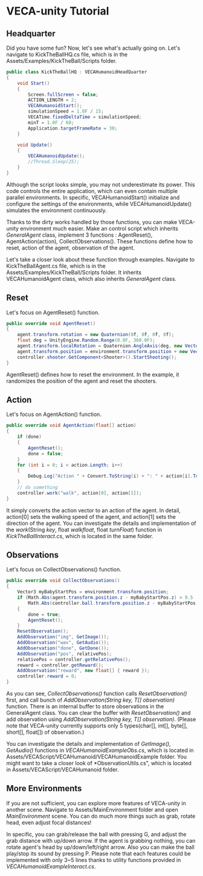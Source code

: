 # VECA-unity Tutorial
## Headquarter

Did you have some fun? Now, let's see what's actually going on. Let's navigate to KickTheBallHQ.cs file, which is in the Assets/Examples/KickTheBall/Scripts folder. 

```cs
public class KickTheBallHQ : VECAHumanoidHeadQuarter
{
    void Start()
    {
        Screen.fullScreen = false;
        ACTION_LENGTH = 2;  
        VECAHumanoidStart();
        simulationSpeed = 1.0F / 15;
        VECATime.fixedDeltaTime = simulationSpeed;
        minT = 1.0F / 60;
        Application.targetFrameRate = 30;
    }

    void Update()
    {
        VECAHumanoidUpdate();
        //Thread.Sleep(25);
    }
}
```

Although the script looks simple, you may not underestimate its power. This code controls the entire application, which can even contain multiple parallel environments. In specific, VECAHumanoidStart() initialize and configure the settings of the environments, while VECAHumanoidUpdate() simulates the environment continuously.

Thanks to the dirty works handled by those functions, you can make VECA-unity environment much easier. Make an control script which inherits *GeneralAgent* class, implement 3 functions : AgentReset(), AgentAction(action), CollectObservations(). These functions define how to reset, action of the agent, observation of the agent.

Let's take a closer look about these function through examples. Navigate to KickTheBallAgent.cs file, which is in the Assets/Examples/KickTheBall/Scripts folder. It inherits VECAHumanoidAgent class, which also inherits *GeneralAgent* class.

## Reset

Let's focus on AgentReset() function.

```cs
public override void AgentReset()
{
    agent.transform.rotation = new Quaternion(0f, 0f, 0f, 0f);
    float deg = UnityEngine.Random.Range(0.0F, 360.0F);
    agent.transform.localRotation = Quaternion.AngleAxis(deg, new Vector3(0, 1, 0));
    agent.transform.position = environment.transform.position + new Vector3(UnityEngine.Random.Range(-1.0F, 1.0F), 0, UnityEngine.Random.Range(-1.0F, 1.0F)) * 5;
    controller.shooter.GetComponent<Shooter>().StartShooting();
}
```

AgentReset() defines how to reset the environment. In the example, it randomizes the position of the agent and reset the shooters.

## Action

Let's focus on AgentAction() function.

```cs	
public override void AgentAction(float[] action)
{
    if (done)
    {
        AgentReset();
        done = false;
    }
    for (int i = 0; i < action.Length; i++)
    {
        Debug.Log("Action " + Convert.ToString(i) + ": " + action[i].ToString());
    }
    // do something
    controller.work("walk", action[0], action[1]);
}
```

It simply converts the action vector to an action of the agent. In detail, action[0] sets the walking speed of the agent, and action[1] sets the direction of the agent. You can investigate the details and implementation of the *work*(String *key*, float *walkfloat*, float *turnFloat*) function in *KickTheBallInteract.cs*, which is located in the same folder.

## Observations

Let's focus on CollectObservations() function.

```cs
public override void CollectObservations()
{
    Vector3 myBabyStartPos = environment.transform.position;
    if (Math.Abs(agent.transform.position.z - myBabyStartPos.z) > 9.5 || Math.Abs(agent.transform.position.x - myBabyStartPos.x) > 9.5 ||
        Math.Abs(controller.ball.transform.position.z - myBabyStartPos.z) > 9.5 || Math.Abs(controller.ball.transform.position.x - myBabyStartPos.x) > 9.5)
    {
        done = true;
        AgentReset();
    }
    ResetObservation();
    AddObservation("img", GetImage());
    AddObservation("wav", GetAudio());
    AddObservation("done", GetDone());
    AddObservation("pos", relativePos);
    relativePos = controller.getRelativePos();
    reward = controller.getReward();
    AddObservation("reward", new float[] { reward });
    controller.reward = 0;
}
```

As you can see, *CollectObservations()* function calls *ResetObservation()* first, and call bunch of *AddObservation(String key, T[] observation)* function. There is an internal buffer to store observations in the GeneralAgent class. You can clear the buffer with *ResetObservation()* and add observation using *AddObservation(String key, T[] observation)*. (Please note that VECA-unity currently supports only 5 types(char[], int[], byte[], short[], float[]) of observation.)

 You can investigate the details and implementation of *GetImage(), GetAudio()* functions in *VECAHumanoidExampleObs.cs*, which is located in Assets/VECAScript/VECAHumanoid/VECAHumanoidExample folder. You might want to take a closer look of *ObservationUtils.cs", which is located in Assets/VECAScript/VECAHumanoid folder.

## More Environments

If you are not sufficient, you can explore more features of VECA-unity in another scene. Navigate to Assets/MainEnvironment folder and open *MainEnvironment* scene. You can do much more things such as grab, rotate head, even adjust focal distances!

In specific, you can grab/release the ball with pressing G, and adjust the grab distance with up/down arrow. If the agent is grabbing nothing, you can rotate agent's head by up/down/left/right arrow. Also you can make the ball play/stop its sound by pressing P. Please note that each features could be implemented with only 3~5 lines thanks to utility functions provided in *VECAHumanoidExampleInteract.cs*.


